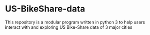 # US-BikeShare-data
This repository is a modular program written in python 3 to help users interact with and exploring US Bike-Share data of 3 major cities  
